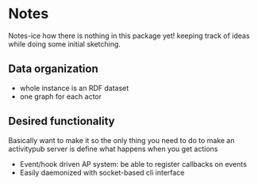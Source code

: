 # Notes

Notes-ice how there is nothing in this package yet! keeping track of ideas while doing some initial
sketching.

## Data organization

- whole instance is an RDF dataset
- one graph for each actor

## Desired functionality

Basically want to make it so the only thing you need to do to make an activitypub
server is define what happens when you get actions

- Event/hook driven AP system: be able to register callbacks on events
- Easily daemonized with socket-based cli interface